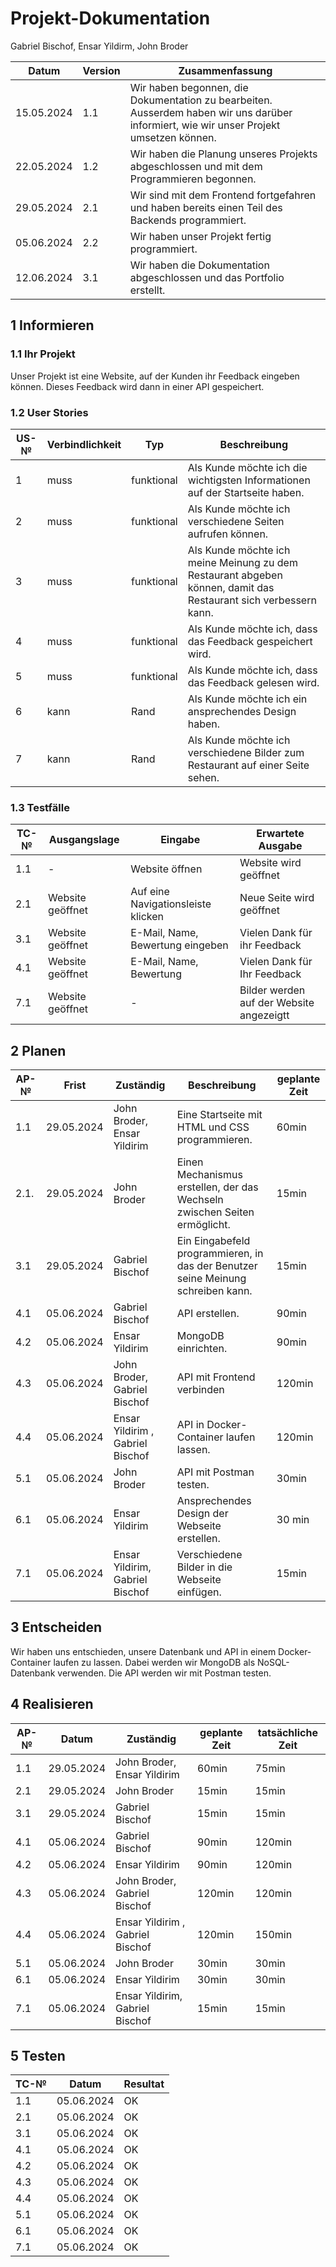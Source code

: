 # Projekt-Dokumentation

Gabriel Bischof, Ensar Yildirm, John Broder

| Datum | Version | Zusammenfassung                                              |
| ----- | ------- | ------------------------------------------------------------ |
|15.05.2024       | 1.1   | Wir haben begonnen, die Dokumentation zu bearbeiten. Ausserdem haben wir uns darüber informiert, wie wir unser Projekt umsetzen können. |
|22.05.2024       | 1.2    | Wir haben die Planung unseres Projekts abgeschlossen und mit dem Programmieren begonnen.|
|29.05.2024       | 2.1   |  Wir sind mit dem Frontend fortgefahren und haben bereits einen Teil des Backends programmiert.|
|05.06.2024       | 2.2   | Wir haben unser Projekt fertig programmiert.|
|12.06.2024       | 3.1   |Wir haben die Dokumentation abgeschlossen und das Portfolio erstellt.|


## 1 Informieren

### 1.1 Ihr Projekt

Unser Projekt ist eine Website, auf der Kunden ihr Feedback eingeben können. Dieses Feedback wird dann in einer API gespeichert.
### 1.2 User Stories

| US-№ | Verbindlichkeit | Typ  | Beschreibung                       |
| ---- | --------------- | ---- | ---------------------------------- |
|1| muss | funktional |Als Kunde möchte ich die wichtigsten Informationen auf der Startseite haben.|
|2| muss | funktional|Als Kunde möchte ich verschiedene Seiten aufrufen können.|
|3| muss | funktional | Als Kunde möchte ich meine Meinung zu dem Restaurant abgeben können, damit das Restaurant sich verbessern kann.
|4| muss | funktional | Als Kunde möchte ich, dass das Feedback gespeichert wird.|
|5| muss | funktional | 	Als Kunde möchte ich, dass das Feedback gelesen wird.|
|6| kann | Rand|Als Kunde möchte ich ein ansprechendes Design haben. |
|7| kann | Rand|	Als Kunde möchte ich verschiedene Bilder zum Restaurant auf einer Seite sehen.|

 
### 1.3 Testfälle

| TC-№ | Ausgangslage | Eingabe | Erwartete Ausgabe |
| ---- | ------------ | ------- | ----------------- |
|1.1|  -                | Website öffnen| Website wird geöffnet|
|2.1| Website geöffnet |Auf eine Navigationsleiste klicken	|Neue Seite wird geöffnet|
|3.1| Website geöffnet | E-Mail, Name, Bewertung eingeben     | Vielen Dank für ihr Feedback|
|4.1| Website geöffnet  | E-Mail, Name, Bewertung                | Vielen Dank für Ihr Feedback|
|7.1| Website geöffnet| -                                    | Bilder werden auf der Website angezeigtt|
## 2 Planen

| AP-№ | Frist | Zuständig | Beschreibung | geplante Zeit |
| ---- | ----- | --------- | ------------ | ------------- |
|1.1|29.05.2024 |John Broder, Ensar Yildirim |Eine Startseite mit HTML und CSS programmieren. |60min|
|2.1.| 29.05.2024| John Broder| Einen Mechanismus erstellen, der das Wechseln zwischen Seiten ermöglicht.|15min|
|3.1| 29.05.2024| Gabriel Bischof| Ein Eingabefeld programmieren, in das der Benutzer seine Meinung schreiben kann.|15min|
|4.1|05.06.2024|Gabriel Bischof                  |API erstellen.                         |90min|
|4.2|05.06.2024|Ensar Yildirim                   |MongoDB einrichten.                     |90min|
|4.3|05.06.2024|John Broder, Gabriel Bischof     |API mit Frontend verbinden             |120min|
|4.4|05.06.2024| Ensar Yildirim , Gabriel Bischof|API in Docker-Container laufen lassen.    |120min|
|5.1|05.06.2024|John Broder                      |API mit Postman testen.              |30min|
|6.1|05.06.2024| Ensar Yildirim                  | Ansprechendes Design der Webseite erstellen.|30 min|
|7.1|05.06.2024|Ensar Yildirim, Gabriel Bischof  |Verschiedene Bilder in die Webseite einfügen.|15min|

## 3 Entscheiden
Wir haben uns entschieden, unsere Datenbank und API in einem Docker-Container laufen zu lassen. Dabei werden wir MongoDB als NoSQL-Datenbank verwenden.
Die API werden wir mit Postman testen.



## 4 Realisieren

| AP-№ | Datum | Zuständig | geplante Zeit | tatsächliche Zeit |
| ---- | ----- | --------- | ------------- | ----------------- |
|1.1|29.05.2024 |John Broder, Ensar Yildirim     |60min  |75min |
|2.1| 29.05.2024|John Broder| 15min| 15min|
|3.1| 29.05.2024| Gabriel Bischof| 15min|15min|
|4.1|05.06.2024|Gabriel Bischof                  |90min  |120min|
|4.2|05.06.2024|Ensar Yildirim                   |90min  |120min|
|4.3|05.06.2024|John Broder, Gabriel Bischof     |120min |120min|
|4.4|05.06.2024| Ensar Yildirim , Gabriel Bischof|120min |150min|
|5.1|05.06.2024|John Broder                      |30min  |30min |
|6.1|05.06.2024| Ensar Yildirim                   |30min |30min|
|7.1|05.06.2024|Ensar Yildirim, Gabriel Bischof  |15min  |15min |                  


## 5 Testen


| TC-№ | Datum | Resultat |
| ---- | ----- | -------- | 
|1.1| 05.06.2024| OK|
|2.1| 05.06.2024| OK|
|3.1| 05.06.2024| OK|
|4.1| 05.06.2024| OK|
|4.2| 05.06.2024| OK|
|4.3| 05.06.2024| OK|
|4.4| 05.06.2024| OK|
|5.1| 05.06.2024| OK|
|6.1| 05.06.2024| OK|
|7.1| 05.06.2024| OK|
